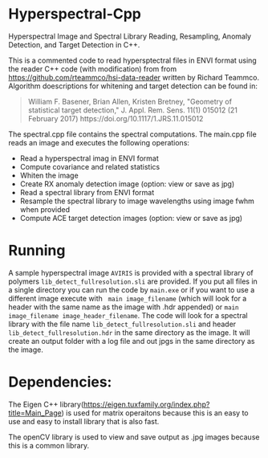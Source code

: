 # Hyperspectral-Cpp
Hyperspectral Image and Spectral Library Reading, Resampling, Anomaly Detection, and Target Detection in C++.

This is a commented code to read hypersptectral files in ENVI format using the reader C++ code (with modification) from from https://github.com/rteammco/hsi-data-reader written by Richard Teammco.  Algorithm doescriptions for whitening and target detection can be found in: 
<blockquote>
William F. Basener, Brian Allen, Kristen Bretney, "Geometry of statistical target detection," J. Appl. Rem. Sens. 11(1) 015012 (21 February 2017) https://doi.org/10.1117/1.JRS.11.015012
</blockquote>

The spectral.cpp file contains the spectral computations.  The main.cpp file reads an image and executes the following operations:
<ul>
  <li>Read a hyperspectral imag in ENVI format</li>
  <li>Compute covariance and related statistics</li>
  <li>Whiten the image</li>
  <li>Create RX anomaly detection image (option: view or save as jpg)</li>
  <li>Read a spectral library from ENVI format</li>
  <li>Resample the spectral library to image wavelengths using image fwhm when provided</li>
  <li>Compute ACE target detection images (option: view or save as jpg)</li>
</ul>

# Running 

A sample hyperspectral image <code>AVIRIS</code> is provided with a spectral library of polymers <code>lib_detect_fullresolution.sli</code> are provided.  If you put all files in a single directory you can run the code by <code>main.exe</code> or if you want to use a different image execute with <code> main image_filename</code> (which will look for a header with the same name as the image with .hdr appended) or <code>main image_filename image_header_filename</code>.  The code will look for a spectral library with the file name <code>lib_detect_fullresolution.sli</code> and header <code>lib_detect_fullresolution.hdr</code> in the same directory as the image.  It will create an output folder with a log file and out jpgs in the same directory as the image.


# Dependencies:

The Eigen C++ library(https://eigen.tuxfamily.org/index.php?title=Main_Page) is used for matrix operaitons because this is an easy to use and easy to install library that is also fast.

The openCV library is used to view and save output as .jpg images because this is a common library.

